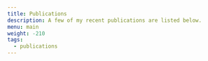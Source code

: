 ```yaml
---
title: Publications
description: A few of my recent publications are listed below.
menu: main
weight: -210
tags:
  - publications
---
```

